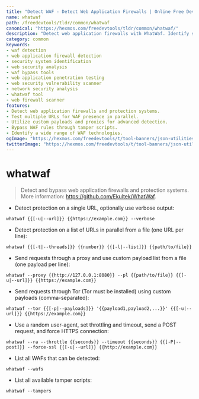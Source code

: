 ```yaml
---
title: "Detect WAF - Detect Web Application Firewalls | Online Free DevTools by Hexmos"
name: whatwaf
path: /freedevtools/tldr/common/whatwaf
canonical: "https://hexmos.com/freedevtools/tldr/common/whatwaf/"
description: "Detect web application firewalls with WhatWaf. Identify security systems protecting web applications. Analyze URLs & bypass common protections. Free online tool, no registration required."
category: common
keywords:
- waf detection
- web application firewall detection
- security system identification
- web security analysis
- waf bypass tools
- web application penetration testing
- web security vulnerability scanner
- network security analysis
- whatwaf tool
- web firewall scanner
features:
- Detect web application firewalls and protection systems.
- Test multiple URLs for WAF presence in parallel.
- Utilize custom payloads and proxies for advanced detection.
- Bypass WAF rules through tamper scripts.
- Identify a wide range of WAF technologies.
ogImage: "https://hexmos.com/freedevtools/t/tool-banners/json-utilities-banner.png"
twitterImage: "https://hexmos.com/freedevtools/t/tool-banners/json-utilities-banner.png"
---
```


# whatwaf

> Detect and bypass web application firewalls and protection systems.
> More information: <https://github.com/Ekultek/WhatWaf>.

- Detect protection on a single URL, optionally use verbose output:

`whatwaf {{[-u|--url]}} {{https://example.com}} --verbose`

- Detect protection on a list of URLs in parallel from a file (one URL per line):

`whatwaf {{[-t|--threads]}} {{number}} {{[-l|--list]}} {{path/to/file}}`

- Send requests through a proxy and use custom payload list from a file (one payload per line):

`whatwaf --proxy {{http://127.0.0.1:8080}} --pl {{path/to/file}} {{[-u|--url]}} {{https://example.com}}`

- Send requests through Tor (Tor must be installed) using custom payloads (comma-separated):

`whatwaf --tor {{[-p|--payloads]}} '{{payload1,payload2,...}}' {{[-u|--url]}} {{https://example.com}}`

- Use a random user-agent, set throttling and timeout, send a POST request, and force HTTPS connection:

`whatwaf --ra --throttle {{seconds}} --timeout {{seconds}} {{[-P|--post]}} --force-ssl {{[-u|--url]}} {{http://example.com}}`

- List all WAFs that can be detected:

`whatwaf --wafs`

- List all available tamper scripts:

`whatwaf --tampers`
